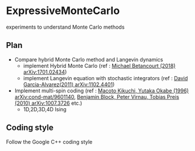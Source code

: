 # ExpressiveMonteCarlo
experiments to understand Monte Carlo methods 

## Plan 
- Compare hybrid Monte Carlo method and Langevin dynamics
  - implement Hybrid Monte Carlo (ref : [Michael Betancourt (2018) arXiv:1701.02434](https://arxiv.org/abs/1701.02434))
  - implement Langevin equation with stochastic integrators (ref : [David Garcia-Alvarez(2011) arXiv:1102.4401](https://arxiv.org/abs/1102.4401))
- Implement multi-spin coding (ref : [Macoto Kikuchi, Yutaka Okabe (1996) arXiv:cond-mat/9601140](https://arxiv.org/abs/cond-mat/9601140), [Benjamin Block, Peter Virnau, Tobias Preis (2010) arXiv:1007.3726](https://arxiv.org/abs/1007.3726) etc.)
  - 1D,2D,3D,4D Ising 
## Coding style 
Follow the Google C++ coding style
